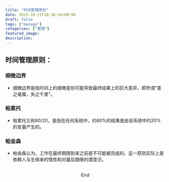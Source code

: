 ```yaml
---
title: "时间管理原则"
date: 2019-10-21T10:38:16+08:00
draft: false
tags: ["manage"]
categories: ["管理"]
featured_image: 
description: 
---
```


## 时间管理原则：

### 细微边界

- 细微边界是指时间上的细微差别可能导致最终结果上的巨大差异，即所谓“差之毫厘，失之千里”。

### 帕累托

- 帕累托又称80/20，是指在任何系统中，约80%的结果是由该系统中约20%的变量产生的。

### 帕金森

- 帕金森认为，工作在最终期限到来之前是不可能被完成的。这一原则实际上是依赖人与生俱来的惰性和对最后期限的潜意识。


<br>

<center>  ·End·  </center>